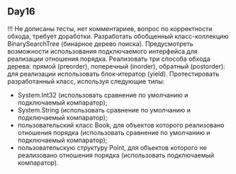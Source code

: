 Day16
---
!!! Не дописаны тесты, нет комментариев, вопрос по корректности обхода, требует доработки.
Разработать обобщенный класс-коллекцию BinarySearchTree (бинарное дерево поиска). 
Предусмотреть возможности использования подключаемого интерфейса для реализации отношения порядка. Реализовать три способа обхода дерева: прямой (preorder), поперечный (inorder), обратный (postorder): для реализации использовать блок-итератор (yield). Протестировать разработанный класс, используя следующие типы:
 *  System.Int32 (использовать сравнение по умолчанию и подключаемый компаратор);
 *  System.String (использовать сравнение по умолчанию и подключаемый компаратор);
 *  пользовательский класс Book, для объектов которого реализовано отношения порядка (использовать сравнение по умолчанию и подключаемый компаратор);
 *  пользовательскую структуру Point, для объектов которого не реализовано отношения порядка (использовать подключаемый компаратор).
